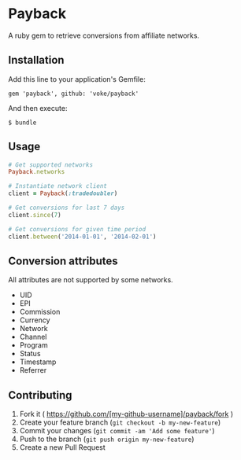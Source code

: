 # Payback

A ruby gem to retrieve conversions from affiliate networks.

## Installation

Add this line to your application's Gemfile:

    gem 'payback', github: 'voke/payback'

And then execute:

    $ bundle

## Usage

```ruby
# Get supported networks
Payback.networks

# Instantiate network client
client = Payback(:tradedoubler)

# Get conversions for last 7 days
client.since(7)

# Get conversions for given time period
client.between('2014-01-01', '2014-02-01')

```

## Conversion attributes
All attributes are not supported by some networks.

- UID
- EPI
- Commission
- Currency
- Network
- Channel
- Program
- Status
- Timestamp
- Referrer

## Contributing

1. Fork it ( https://github.com/[my-github-username]/payback/fork )
2. Create your feature branch (`git checkout -b my-new-feature`)
3. Commit your changes (`git commit -am 'Add some feature'`)
4. Push to the branch (`git push origin my-new-feature`)
5. Create a new Pull Request
